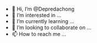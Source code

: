 - 👋 Hi, I’m @Depredachong
- 👀 I’m interested in ...
- 🌱 I’m currently learning ...
- 💞️ I’m looking to collaborate on ...
- 📫 How to reach me ...

<!---
Depredachong/Depredachong is a ✨ special ✨ repository because its `README.md` (this file) appears on your GitHub profile.
You can click the Preview link to take a look at your changes.
--->
